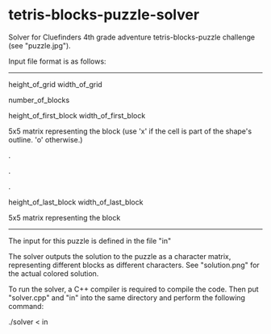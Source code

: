 # tetris-blocks-puzzle-solver

Solver for Cluefinders 4th grade adventure tetris-blocks-puzzle challenge (see "puzzle.jpg").

Input file format is as follows:

___________________________________________________________________________________________________________
height_of_grid width_of_grid

number_of_blocks

height_of_first_block width_of_first_block

5x5 matrix representing the block (use 'x' if the cell is part of the shape's outline. 'o' otherwise.)

.

.

.

height_of_last_block width_of_last_block

5x5 matrix representing the block

___________________________________________________________________________________________________________

The input for this puzzle is defined in the file "in"

The solver outputs the solution to the puzzle as a character matrix, representing different blocks as different characters. See "solution.png" for the actual colored solution.

To run the solver, a C++ compiler is required to compile the code.
Then put "solver.cpp" and "in" into the same directory and perform the following command:

./solver < in
